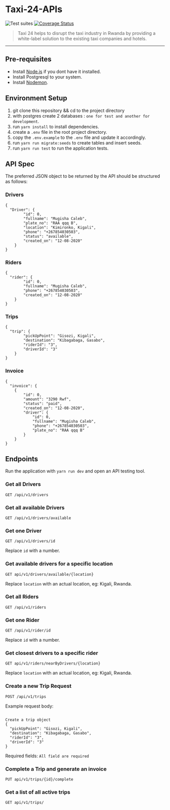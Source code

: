 # Taxi-24-APIs

![Test suites](https://github.com/mcaleb808/Taxi-24-APIs/workflows/Test%20suites/badge.svg)
[![Coverage Status](https://coveralls.io/repos/github/mcaleb808/Taxi-24-APIs/badge.svg?branch=develop)](https://coveralls.io/github/mcaleb808/Taxi-24-APIs?branch=develop)

> Taxi 24 helps to disrupt the taxi industry in Rwanda by providing a white-label solution to the existing taxi companies and hotels.

---

## Pre-requisites

- Install [Node.js](https://nodejs.org/en/download/) if you dont have it installed.
- Install Postgresql to your system.
- Install [Nodemon](https://www.npmjs.com/package/nodemon).

## Environment Setup

1. git clone this repository && cd to the project directory
2. with postgres create 2 databases : `one for test and another for development`.
3. run `yarn install` to install dependencies.
4. create a `.env` file in the root project directory.
5. copy the `.env.example` to the `.env` file and update it accordingly.
6. run `yarn run migrate:seeds` to create tables and insert seeds.
7. run `yarn run test` to run the application tests.

## API Spec

The preferred JSON object to be returned by the API should be structured as follows:

### Drivers

```source-json
{
  "Driver": {
        "id": 0,
        "fullname": "Mugisha Caleb",
        "plate_no": "RAA qqq B",
        "location": "Kimironko, Kigali",
        "phone": "+267854030503",
        "status": "available",
        "created_on": "12-08-2020"
    }
}
```

### Riders

```source-json
{
  "rider": {
        "id": 0,
        "fullname": "Mugisha Caleb",
        "phone": "+267854030503",
        "created_on": "12-08-2020"
    }
}
```

### Trips

```source-json
{
  "trip": {
        "pickUpPoint": "Gisozi, Kigali",
        "destination": "Kibagabaga, Gasabo",
        "riderId": "3",
        "driverId": "3"
    }
}
```

### Invoice

```source-json
{
  "invoice": {
    {
        "id": 0,
        "amount": "3290 Rwf",
        "status": "paid",
        "created_on": "12-08-2020",
        "driver": {
            "id": 0,
            "fullname": "Mugisha Caleb",
            "phone": "+267854030503",
            "plate_no": "RAA qqq B"
        }
    }
}
```

## Endpoints

Run the application with `yarn run dev` and open an API testing tool.

### Get all Drivers

`GET /api/v1/drivers`

### Get all available Drivers

`GET /api/v1/drivers/available`

### Get one Driver

`GET /api/v1/drivers/id`

Replace `id` with a number.

### Get available drivers for a specific location

`GET api/v1/drivers/available/{location}`

Replace `location` with an actual location, eg: Kigali, Rwanda.

### Get all Riders

`GET /api/v1/riders`

### Get one Rider

`GET /api/v1/rider/id`

Replace `id` with a number.

### Get closest drivers to a specific rider

`GET api/v1/riders/nearByDrivers/{location}`

Replace `location` with an actual location, eg: Kigali, Rwanda.

### Create a new Trip Request

`POST /api/v1/trips`

Example request body:

```source-json

Create a trip object
{
  "pickUpPoint": "Gisozi, Kigali",
  "destination": "Kibagabaga, Gasabo",
  "riderId": "3",
  "driverId": "3"
}
```

Required fields: `All field are required`

### Complete a Trip and generate an invoice

`PUT api/v1/trips/{id}/complete`

### Get a list of all active trips

`GET api/v1/trips/`
